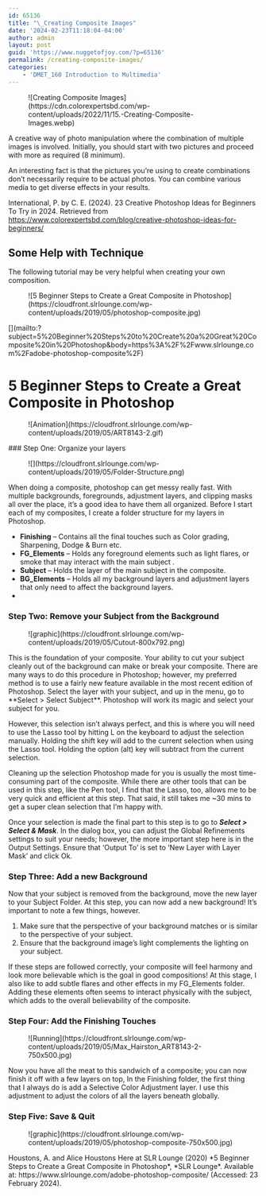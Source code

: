 ```yaml
---
id: 65136
title: "\_Creating Composite Images"
date: '2024-02-23T11:18:04-04:00'
author: admin
layout: post
guid: 'https://www.nuggetofjoy.com/?p=65136'
permalink: /creating-composite-images/
categories:
    - 'DMET_160 Introduction to Multimedia'
---
```


<div class="wp-block-image"><figure class="aligncenter">![Creating Composite Images](https://cdn.colorexpertsbd.com/wp-content/uploads/2022/11/15.-Creating-Composite-Images.webp)</figure></div>A creative way of photo manipulation where the combination of multiple images is involved. Initially, you should start with two pictures and proceed with more as required (8 minimum).

An interesting fact is that the pictures you’re using to create combinations don’t necessarily require to be actual photos. You can combine various media to get diverse effects in your results.

International, P. by C. E. (2024). 23 Creative Photoshop Ideas for Beginners To Try in 2024. Retrieved from https://www.colorexpertsbd.com/blog/creative-photoshop-ideas-for-beginners/

## Some Help with Technique

The following tutorial may be very helpful when creating your own composition.

<div class="wp-block-image"><figure class="aligncenter is-resized">![5 Beginner Steps to Create a Great Composite in Photoshop](https://cloudfront.slrlounge.com/wp-content/uploads/2019/05/photoshop-composite.jpg)</figure></div>[](mailto:?subject=5%20Beginner%20Steps%20to%20Create%20a%20Great%20Composite%20in%20Photoshop&body=https%3A%2F%2Fwww.slrlounge.com%2Fadobe-photoshop-composite%2F)

[](https://twitter.com/share?url=https%3A%2F%2Fwww.slrlounge.com%2Fadobe-photoshop-composite%2F&text=5%20Beginner%20Steps%20to%20Create%20a%20Great%20Composite%20in%20Photoshop)

# <a>5 Beginner Steps to Create a Great Composite in Photoshop</a>

<div class="wp-block-image"><figure class="aligncenter">![Animation](https://cloudfront.slrlounge.com/wp-content/uploads/2019/05/ART8143-2.gif)</figure></div>### Step One: Organize your layers

<div class="wp-block-image"><figure class="aligncenter">![](https://cloudfront.slrlounge.com/wp-content/uploads/2019/05/Folder-Structure.png)</figure></div>When doing a composite, photoshop can get messy really fast. With multiple backgrounds, foregrounds, adjustment layers, and clipping masks all over the place, it’s a good idea to have them all organized. Before I start each of my composites, I create a folder structure for my layers in Photoshop.

- **Finishing** – Contains all the final touches such as Color grading, Sharpening, Dodge &amp; Burn etc.
- **FG\_Elements** – Holds any foreground elements such as light flares, or smoke that may interact with the main subject .
- **Subject** – Holds the layer of the main subject in the composite.
- **BG\_Elements** – Holds all my background layers and adjustment layers that only need to affect the background layers.
- 

### Step Two: Remove your Subject from the Background

<div class="wp-block-image"><figure class="aligncenter">![graphic](https://cloudfront.slrlounge.com/wp-content/uploads/2019/05/Cutout-800x792.png)</figure></div>This is the foundation of your composite. Your ability to cut your subject cleanly out of the background can make or break your composite. There are many ways to do this procedure in Photoshop; however, my preferred method is to use a fairly new feature available in the most recent edition of Photoshop. Select the layer with your subject, and up in the menu, go to **Select &gt; Select Subject**. Photoshop will work its magic and select your subject for you.

However, this selection isn’t always perfect, and this is where you will need to use the Lasso tool by hitting L on the keyboard to adjust the selection manually. Holding the shift key will add to the current selection when using the Lasso tool. Holding the option (alt) key will subtract from the current selection.

Cleaning up the selection Photoshop made for you is usually the most time-consuming part of the composite. While there are other tools that can be used in this step, like the Pen tool, I find that the Lasso, too, allows me to be very quick and efficient at this step. That said, it still takes me ~30 mins to get a super clean selection that I’m happy with.

Once your selection is made the final part to this step is to go to ***Select &gt; Select &amp; Mask***. In the dialog box, you can adjust the Global Refinements settings to suit your needs; however, the more important step here is in the Output Settings. Ensure that ‘Output To’ is set to ‘New Layer with Layer Mask’ and click Ok.

### Step Three: Add a new Background

Now that your subject is removed from the background, move the new layer to your Subject Folder. At this step, you can now add a new background! It’s important to note a few things, however.

1. Make sure that the perspective of your background matches or is similar to the perspective of your subject.
2. Ensure that the background image’s light complements the lighting on your subject.

If these steps are followed correctly, your composite will feel harmony and look more believable which is the goal in good compositions! At this stage, I also like to add subtle flares and other effects in my FG\_Elements folder. Adding these elements often seems to interact physically with the subject, which adds to the overall believability of the composite.

### Step Four: Add the Finishing Touches

<div class="wp-block-image"><figure class="aligncenter">![Running](https://cloudfront.slrlounge.com/wp-content/uploads/2019/05/Max_Hairston_ART8143-2-750x500.jpg)</figure></div>Now you have all the meat to this sandwich of a composite; you can now finish it off with a few layers on top, In the Finishing folder, the first thing that I always do is add a Selective Color Adjustment layer. I use this adjustment to adjust the colors of all the layers beneath globally.

### Step Five: Save &amp; Quit

<div class="wp-block-image"><figure class="aligncenter">![graphic](https://cloudfront.slrlounge.com/wp-content/uploads/2019/05/photoshop-composite-750x500.jpg)</figure></div>Houstons, A. and Alice Houstons Here at SLR Lounge (2020) *5 Beginner Steps to Create a Great Composite in Photoshop*, *SLR Lounge*. Available at: https://www.slrlounge.com/adobe-photoshop-composite/ (Accessed: 23 February 2024).